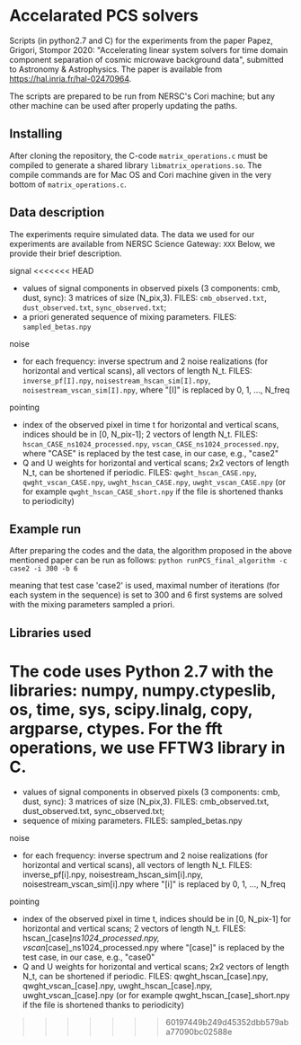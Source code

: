 # Accelarated PCS solvers

Scripts (in python2.7 and C) for the experiments from the paper Papez, Grigori, Stompor 2020: "Accelerating linear system solvers for time domain component separation of cosmic microwave background data", submitted to Astronomy & Astrophysics. The paper is available from https://hal.inria.fr/hal-02470964.

The scripts are prepared to be run from NERSC's Cori machine; but any other machine can be used after properly updating the paths.

## Installing

After cloning the repository, the C-code `matrix_operations.c` must be compiled to generate a shared library `libmatrix_operations.so`. The compile commands are for Mac OS and Cori machine given in the very bottom of `matrix_operations.c`.

## Data description

The experiments require simulated data. The data we used for our experiments are available from NERSC Science Gateway: `XXX` Below, we provide their brief description.

signal
<<<<<<< HEAD
*  values of signal components in observed pixels (3 components: cmb, dust, sync): 3 matrices of size (N_pix,3). FILES: `cmb_observed.txt`, `dust_observed.txt`, `sync_observed.txt`;
*  a priori generated sequence of mixing parameters. FILES: `sampled_betas.npy`

noise
*  for each frequency: inverse spectrum and 2 noise realizations (for horizontal and vertical scans), all vectors of length N_t. FILES: `inverse_pf[I].npy`, `noisestream_hscan_sim[I].npy`, `noisestream_vscan_sim[I].npy`, where "[I]" is replaced by 0, 1, ..., N_freq

pointing
*  index of the observed pixel in time t for horizontal and vertical scans, indices should be in [0, N_pix-1]; 2 vectors of length N_t. FILES: `hscan_CASE_ns1024_processed.npy`, `vscan_CASE_ns1024_processed.npy`, where "CASE" is replaced by the test case, in our case, e.g., "case2"
*  Q and U weights for horizontal and vertical scans; 2x2 vectors of length N_t, can be shortened if periodic. FILES: `qwght_hscan_CASE.npy`, `qwght_vscan_CASE.npy`, `uwght_hscan_CASE.npy`, `uwght_vscan_CASE.npy` (or for example `qwght_hscan_CASE_short.npy` if the file is shortened thanks to periodicity)

## Example run

After preparing the codes and the data, the algorithm proposed in the above mentioned paper can be run as follows:
`python runPCS_final_algorithm -c case2 -i 300 -b 6`

meaning that test case 'case2' is used, maximal number of iterations (for each system in the sequence) is set to 300 and 6 first systems are solved with the mixing parameters sampled a priori.

## Libraries used

The code uses Python 2.7 with the libraries: numpy, numpy.ctypeslib, os, time, sys, scipy.linalg, copy, argparse, ctypes.
For the fft operations, we use FFTW3 library in C.
=======
*  values of signal components in observed pixels (3 components: cmb, dust, sync): 3 matrices of size (N_pix,3). FILES: cmb_observed.txt, dust_observed.txt, sync_observed.txt; 
*  sequence of mixing parameters. FILES: sampled_betas.npy

noise
*  for each frequency: inverse spectrum and 2 noise realizations (for horizontal and vertical scans), all vectors of length N_t. FILES: inverse_pf[i].npy, noisestream_hscan_sim[i].npy, noisestream_vscan_sim[i].npy where "[i]" is replaced by 0, 1, ..., N_freq

pointing
*  index of the observed pixel in time t, indices should be in [0, N_pix-1] for horizontal and vertical scans; 2 vectors of length N_t. FILES: hscan_[case]_ns1024_processed.npy, vscan_[case]_ns1024_processed.npy where "[case]" is replaced by the test case, in our case, e.g., "case0"
*  Q and U weights for horizontal and vertical scans; 2x2 vectors of length N_t, can be shortened if periodic. FILES: qwght_hscan_[case].npy, qwght_vscan_[case].npy, uwght_hscan_[case].npy, uwght_vscan_[case].npy (or for example qwght_hscan_[case]_short.npy if the file is shortened thanks to periodicity)
>>>>>>> 60197449b249d45352dbb579aba77090bc02588e
